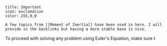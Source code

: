 ```ad-note
title: Important
icon: exclamation 
color: 255,0,0

A few topics from [[Moment of Inertia]] have been used in here. I will provide in the backlinks but having a more stable base is nice.
```

To proceed with solving any problem using Euler's Equation, make sure t